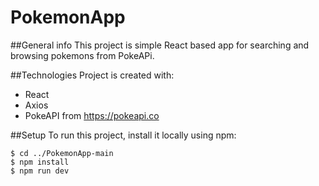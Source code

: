 # PokemonApp

##General info
This project is simple React based app for searching and browsing pokemons from PokeAPi.

##Technologies
Project is created with:
* React
* Axios
* PokeAPI from https://pokeapi.co

##Setup
To run this project, install it locally using npm:

```
$ cd ../PokemonApp-main
$ npm install
$ npm run dev
```





